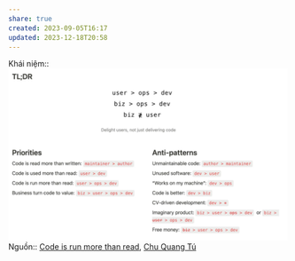 ```yaml
---
share: true
created: 2023-09-05T16:17
updated: 2023-12-18T20:58
---
```


Khái niệm:: 
![Code is run more than read.jpg](../../../assets/attachments/Code%20is%20run%20more%20than%20read.jpg)
Nguồn:: [Code is run more than read](https://olano.dev/2023-11-30-code-is-run-more-than-read/), [Chu Quang Tú](https://www.facebook.com/tucq88/posts/pfbid02ERiRMWTGcPBcowCMchmBvTRKToktBfAjmqmzujhaB5KvEkeP9zun5SLzBYwsbV3Wl?comment_id=1082448573091874&reply_comment_id=6932267213532575&notif_id=1701782344707538&notif_t=comment_mention&ref=notif)